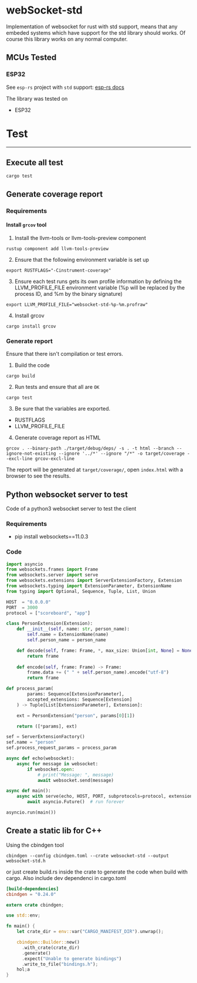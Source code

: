 # webSocket-std

Implementation of websocket for rust with std support, means that any embeded systems which have support for the std library should works. Of course this library works on any normal computer.

## MCUs Tested

### ESP32

See ``esp-rs`` project with ``std`` support: [esp-rs docs](https://esp-rs.github.io/book/overview/using-the-standard-library.html)

The library was tested on
- ESP32

# Test

---

## Execute all test

```console
cargo test
```

## Generate coverage report

### Requirements

#### Install ``grcov`` tool

1. Install the llvm-tools or llvm-tools-preview component
```console
rustup component add llvm-tools-preview
```

2. Ensure that the following environment variable is set up
```console
export RUSTFLAGS="-Cinstrument-coverage"
```

3. Ensure each test runs gets its own profile information by defining the LLVM_PROFILE_FILE environment variable (%p will be replaced by the process ID, and %m by the binary signature)
```console
export LLVM_PROFILE_FILE="websocket-std-%p-%m.profraw"
```

4. Install grcov

```console
cargo install grcov
```

### Generate report

Ensure that there isn't compilation or test errors.
1. Build the code
```console
cargo build
```

2. Run tests and ensure that all are ``OK``
```console
cargo test
```

3. Be sure that the variables are exported. 
- RUSTFLAGS
- LLVM_PROFILE_FILE

4. Generate coverage report as HTML
```console
grcov . --binary-path ./target/debug/deps/ -s . -t html --branch --ignore-not-existing --ignore '../*' --ignore "/*" -o target/coverage --excl-line grcov-excl-line
```

The report will be generated at ``target/coverage/``, open ``index.html`` with a browser to see the results.

## Python websocket server to test
Code of a python3 websocket server to test the client

### Requirements
- pip install websockets==11.0.3

### Code
```python
import asyncio
from websockets.frames import Frame
from websockets.server import serve
from websockets.extensions import ServerExtensionFactory, Extension
from websockets.typing import ExtensionParameter, ExtensionName
from typing import Optional, Sequence, Tuple, List, Union

HOST  = "0.0.0.0"
PORT  = 3000
protocol = ["scoreboard", "app"]

class PersonExtension(Extension):
    def __init__(self, name: str, person_name):
        self.name = ExtensionName(name)
        self.person_name = person_name

    def decode(self, frame: Frame, *, max_size: Union[int, None] = None) -> Frame:
        return frame
    
    def encode(self, frame: Frame) -> Frame:
        frame.data += (" " + self.person_name).encode("utf-8")
        return frame

def process_param(
        params: Sequence[ExtensionParameter], 
        accepted_extensions: Sequence[Extension]
    ) -> Tuple[List[ExtensionParameter], Extension]:

    ext = PersonExtension("person", params[0][1])

    return ([*params], ext)

sef = ServerExtensionFactory()
sef.name = "person"
sef.process_request_params = process_param

async def echo(websocket):
    async for message in websocket:
        if websocket.open:
            # print("Message: ", message)
            await websocket.send(message)

async def main():
    async with serve(echo, HOST, PORT, subprotocols=protocol, extensions=[sef]):
        await asyncio.Future()  # run forever

asyncio.run(main())
```


## Create a static lib for C++
Using the cbindgen tool
```console
cbindgen --config cbindgen.toml --crate websocket-std --output websocket-std.h
```

or just create build.rs inside the crate to generate the code when build with cargo.
Also include dev dependenci in cargo.toml

```toml
[build-dependencies]
cbindgen = "0.24.0"
```


```rust
extern crate cbindgen;

use std::env;

fn main() {
    let crate_dir = env::var("CARGO_MANIFEST_DIR").unwrap();

    cbindgen::Builder::new()
      .with_crate(crate_dir)
      .generate()
      .expect("Unable to generate bindings")
      .write_to_file("bindings.h");
    hol;a
}
```